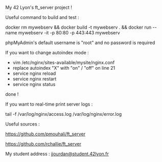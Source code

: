 My 42 Lyon's ft_server project !

Useful command to build and test :

docker rm mywebserv && docker build -t mywebserv . && docker run --name mywebserv -it -p 80:80 -p 443:443 mywebserv

phpMyAdmin's default username is "root" and no password is required

If you want to change autoindex mode :

- vim /etc/nginx/sites-available/mysite/nginx.conf
- replace autoindex "X" with "on" / "off" on line 21
- service nginx reload
- service nginx restart
- service nginx status

done !

If you want to real-time print server logs :

tail -f /var/log/nginx/access.log /var/log/nginx/error.log

Useful sources :

https://github.com/pmouhali/ft_server

https://github.com/rchallie/ft_server

My student address : jjourdan@student.42lyon.fr